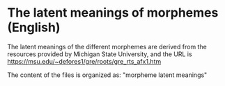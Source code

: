 # The latent meanings of morphemes (English)
The latent meanings of the different morphemes are derived from the resources provided by Michigan State University, and the URL is https://msu.edu/~defores1/gre/roots/gre_rts_afx1.htm

The content of the files is organized as: "morpheme  latent meanings"
